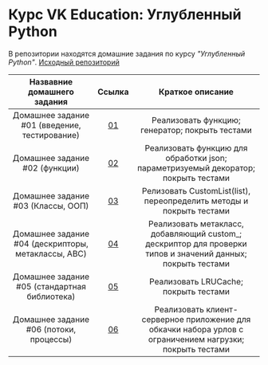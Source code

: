 # Курс VK Education: Углубленный Python

В репозитории находятся домашние задания по курсу *"Углубленный Python"*.
[Исходный репозиторий](https://github.com/mailcourses/deep_python_autumn_2024/tree/main)

|        Назвавние домашнего задания          |               Ссылка                |                 Краткое описание                   |
|:-------------------------------------------:|:-----------------------------------:|:--------------------------------------------------:|
|Домашнее задание #01 (введение, тестирование)|[01](01/)|Реализовать функцию; генератор; покрыть тестами|
|Домашнее задание #02 (функции)|[02](02/)|Реализовать функцию для обработки json; параметризуемый декоратор; покрыть тестами|
|Домашнее задание #03 (Классы, ООП)|[03](03/)|Релизовать CustomList(list), переопределить методы и покрыть тестами|
|Домашнее задание #04 (дескрипторы, метаклассы, ABC)|[04](04/)|Реализовать метакласс, добавляющий custom_; дескриптор для проверки типов и значений данных; покрыть тестами|
|Домашнее задание #05 (стандартная библиотека)|[05](05/)|Реализовать LRUCache; покрыть тестами|
|Домашнее задание #06 (потоки, процессы)|[06](06/)|Реализовать клиент-серверное приложение для обкачки набора урлов с ограничением нагрузки; покрыть тестами|
